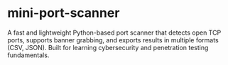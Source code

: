 # mini-port-scanner
A fast and lightweight Python-based port scanner that detects open TCP ports, supports banner grabbing, and exports results in multiple formats (CSV, JSON). Built for learning cybersecurity and penetration testing fundamentals.

